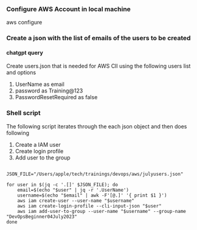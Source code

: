 ### Configure AWS Account in local machine

aws configure


### Create a json with the list of emails of the users to be created
#### chatgpt query
Create users.json that is needed for AWS ClI using the following users list and options
1. UserName as email
2. password as Training@123
3. PasswordResetRequired as false 

### Shell script
The following script iterates through the each json object and then does following
1. Create a IAM user
2. Create login profile
3. Add user to the group

```#!/bin/bash

JSON_FILE="/Users/apple/tech/trainings/devops/aws/julyusers.json"

for user in $(jq -c '.[]' $JSON_FILE); do
    email=$(echo "$user" | jq -r '.UserName')
    username=$(echo "$email" | awk -F'[@.]' '{ print $1 }')
    aws iam create-user --user-name "$username"
    aws iam create-login-profile --cli-input-json "$user"
    aws iam add-user-to-group --user-name "$username" --group-name "DevOpsBeginner04July2023"
done
```
